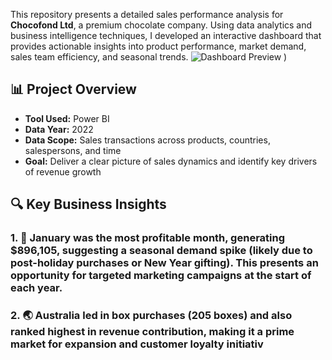 This repository presents a detailed sales performance analysis for **Chocofond Ltd**, a premium chocolate company. Using data analytics and business intelligence techniques, I developed an interactive dashboard that provides actionable insights into product performance, market demand, sales team efficiency, and seasonal trends.
![Dashboard Preview](./chocolate%20sales%20png.png)
)
## 📊 Project Overview

- **Tool Used:** Power BI
- **Data Year:** 2022
- **Data Scope:** Sales transactions across products, countries, salespersons, and time
- **Goal:** Deliver a clear picture of sales dynamics and identify key drivers of revenue growth

## 🔍 Key Business Insights

### 1. 📅 **January was the most profitable month**, generating **$896,105**, suggesting a seasonal demand spike (likely due to post-holiday purchases or New Year gifting). This presents an opportunity for targeted marketing campaigns at the start of each year.

### 2. 🌏 **Australia led in box purchases (205 boxes)** and also ranked highest in revenue contribution, making it a **prime market** for expansion and customer loyalty initiativ
